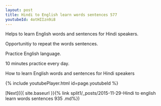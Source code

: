 ```yaml
---
layout: post
title: Hindi to English learn words sentences 577 
youtubeId: 4otHIIzn9i8
---
```

 
 
Helps to learn English words and sentences for Hindi speakers.

Opportunitiy to repeat the words sentences. 

Practice English language. 
 
10 minutes practice every day. 
 
How to learn English words and sentences for Hindi speakers 
 
{% include youtubePlayer.html id=page.youtubeId %}
 
 
[Next]({{ site.baseurl }}{% link  split1/_posts/2015-11-29-Hindi to english learn words sentences 935 .md%})
 
